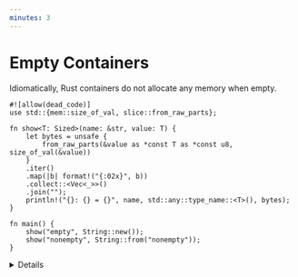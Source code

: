 ```yaml
---
minutes: 3
---
```


# Empty Containers

Idiomatically, Rust containers do not allocate any memory when empty.

```rust,editable
#![allow(dead_code)]
use std::{mem::size_of_val, slice::from_raw_parts};

fn show<T: Sized>(name: &str, value: T) {
    let bytes = unsafe {
        from_raw_parts(&value as *const T as *const u8, size_of_val(&value))
    }
    .iter()
    .map(|b| format!("{:02x}", b))
    .collect::<Vec<_>>()
    .join("");
    println!("{}: {} = {}", name, std::any::type_name::<T>(), bytes);
}

fn main() {
    show("empty", String::new());
    show("nonempty", String::from("nonempty"));
}
```

<details>

The `show` function is the same as the previous slide. Try also showing an empty
`Vec`. What about an allocated ZST like `Box<()>`?

Note too, for people thinking about C++ interoperability, that these empty
containers are not represented by an all-zeros pattern. These types use
[`std::ptr::NonNull::dangling()`](https://doc.rust-lang.org/beta/std/ptr/struct.NonNull.html#method.dangling)
to represent an invalid pointer, reserving NULL for the niche optimization.

</details>
